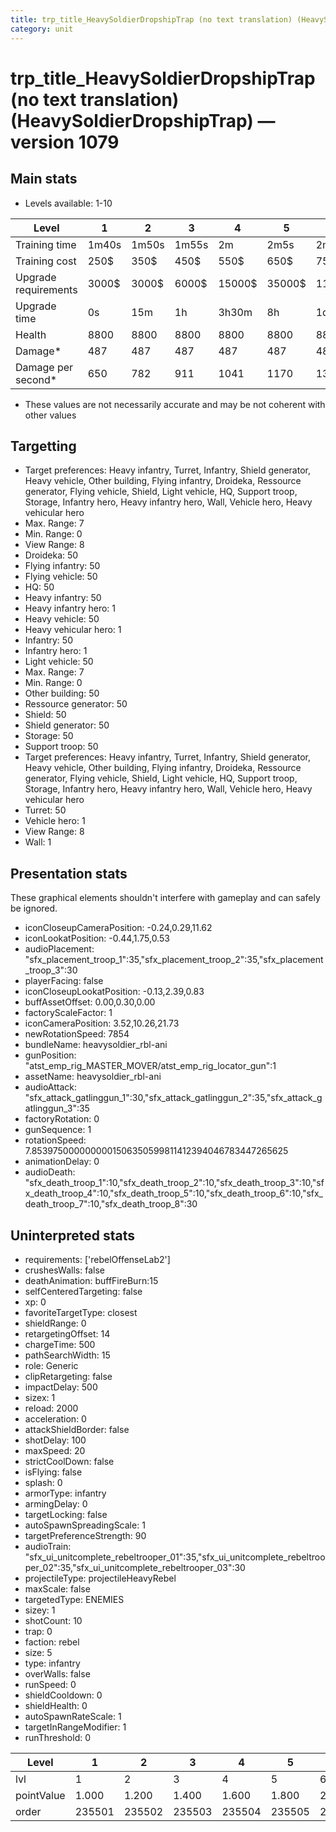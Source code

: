```yaml
---
title: trp_title_HeavySoldierDropshipTrap (no text translation) (HeavySoldierDropshipTrap)
category: unit
---
```


# trp_title_HeavySoldierDropshipTrap (no text translation) (HeavySoldierDropshipTrap) — version 1079

## Main stats

  * Levels available: 1-10

|Level               |1    |2    |3    |4     |5     |6      |7      |8      |9       |10      |
|--------------------|-----|-----|-----|------|------|-------|-------|-------|--------|--------|
|Training time       |1m40s|1m50s|1m55s|2m    |2m5s  |2m10s  |2m15s  |2m20s  |2m25s   |2m30s   |
|Training cost       |250$ |350$ |450$ |550$  |650$  |750$   |850$   |1000$  |1050$   |1150$   |
|Upgrade requirements|3000$|3000$|6000$|15000$|35000$|115000$|175000$|350000$|1000000$|2000000$|
|Upgrade time        |0s   |15m  |1h   |3h30m |8h    |1d     |2d     |3d12h  |5d      |1w2d    |
|Health              |8800 |8800 |8800 |8800  |8800  |8800   |8800   |9600   |10400   |12000   |
|Damage*             |487  |487  |487  |487   |487   |487    |487    |531    |575     |663     |
|Damage per second*  |650  |782  |911  |1041  |1170  |1300   |1432   |1561   |1691    |1950    |

* These values are not necessarily accurate and may be not coherent with other values

## Targetting

  * Target preferences: Heavy infantry, Turret, Infantry, Shield generator, Heavy vehicle, Other building, Flying infantry, Droideka, Ressource generator, Flying vehicle, Shield, Light vehicle, HQ, Support troop, Storage, Infantry hero, Heavy infantry hero, Wall, Vehicle hero, Heavy vehicular hero
  * Max. Range: 7
  * Min. Range: 0
  * View Range: 8
  * Droideka: 50
  * Flying infantry: 50
  * Flying vehicle: 50
  * HQ: 50
  * Heavy infantry: 50
  * Heavy infantry hero: 1
  * Heavy vehicle: 50
  * Heavy vehicular hero: 1
  * Infantry: 50
  * Infantry hero: 1
  * Light vehicle: 50
  * Max. Range: 7
  * Min. Range: 0
  * Other building: 50
  * Ressource generator: 50
  * Shield: 50
  * Shield generator: 50
  * Storage: 50
  * Support troop: 50
  * Target preferences: Heavy infantry, Turret, Infantry, Shield generator, Heavy vehicle, Other building, Flying infantry, Droideka, Ressource generator, Flying vehicle, Shield, Light vehicle, HQ, Support troop, Storage, Infantry hero, Heavy infantry hero, Wall, Vehicle hero, Heavy vehicular hero
  * Turret: 50
  * Vehicle hero: 1
  * View Range: 8
  * Wall: 1

## Presentation stats

These graphical elements shouldn't interfere with gameplay and can safely be ignored.

  * iconCloseupCameraPosition: -0.24,0.29,11.62
  * iconLookatPosition: -0.44,1.75,0.53
  * audioPlacement: "sfx_placement_troop_1":35,"sfx_placement_troop_2":35,"sfx_placement_troop_3":30
  * playerFacing: false
  * iconCloseupLookatPosition: -0.13,2.39,0.83
  * buffAssetOffset: 0.00,0.30,0.00
  * factoryScaleFactor: 1
  * iconCameraPosition: 3.52,10.26,21.73
  * newRotationSpeed: 7854
  * bundleName: heavysoldier_rbl-ani
  * gunPosition: "atst_emp_rig_MASTER_MOVER/atst_emp_rig_locator_gun":1
  * assetName: heavysoldier_rbl-ani
  * audioAttack: "sfx_attack_gatlinggun_1":30,"sfx_attack_gatlinggun_2":35,"sfx_attack_gatlinggun_3":35
  * factoryRotation: 0
  * gunSequence: 1
  * rotationSpeed: 7.8539750000000001506350599811412394046783447265625
  * animationDelay: 0
  * audioDeath: "sfx_death_troop_1":10,"sfx_death_troop_2":10,"sfx_death_troop_3":10,"sfx_death_troop_4":10,"sfx_death_troop_5":10,"sfx_death_troop_6":10,"sfx_death_troop_7":10,"sfx_death_troop_8":30

## Uninterpreted stats

  * requirements: ['rebelOffenseLab2']
  * crushesWalls: false
  * deathAnimation: buffFireBurn:15
  * selfCenteredTargeting: false
  * xp: 0
  * favoriteTargetType: closest
  * shieldRange: 0
  * retargetingOffset: 14
  * chargeTime: 500
  * pathSearchWidth: 15
  * role: Generic
  * clipRetargeting: false
  * impactDelay: 500
  * sizex: 1
  * reload: 2000
  * acceleration: 0
  * attackShieldBorder: false
  * shotDelay: 100
  * maxSpeed: 20
  * strictCoolDown: false
  * isFlying: false
  * splash: 0
  * armorType: infantry
  * armingDelay: 0
  * targetLocking: false
  * autoSpawnSpreadingScale: 1
  * targetPreferenceStrength: 90
  * audioTrain: "sfx_ui_unitcomplete_rebeltrooper_01":35,"sfx_ui_unitcomplete_rebeltrooper_02":35,"sfx_ui_unitcomplete_rebeltrooper_03":30
  * projectileType: projectileHeavyRebel
  * maxScale: false
  * targetedType: ENEMIES
  * sizey: 1
  * shotCount: 10
  * trap: 0
  * faction: rebel
  * size: 5
  * type: infantry
  * overWalls: false
  * runSpeed: 0
  * shieldCooldown: 0
  * shieldHealth: 0
  * autoSpawnRateScale: 1
  * targetInRangeModifier: 1
  * runThreshold: 0

|Level     |1     |2     |3     |4     |5     |6     |7     |8     |9     |10    |
|----------|------|------|------|------|------|------|------|------|------|------|
|lvl       |1     |2     |3     |4     |5     |6     |7     |8     |9     |10    |
|pointValue|1.000 |1.200 |1.400 |1.600 |1.800 |2.000 |2.200 |2.400 |2.600 |3.000 |
|order     |235501|235502|235503|235504|235505|235506|235507|235508|235509|235510|

